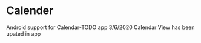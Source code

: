 # Calender
Android support for Calendar-TODO app
3/6/2020
      Calendar View has been upated in app
